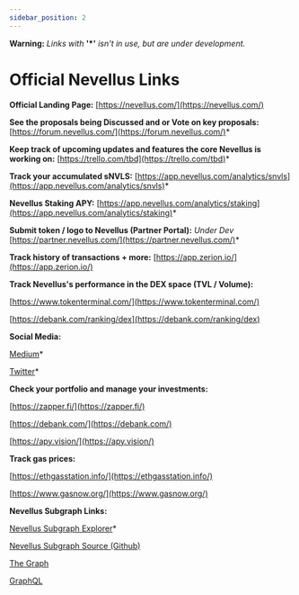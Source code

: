 ```yaml
---
sidebar_position: 2
---
```


**Warning:** _Links with_ **'*'** _isn't in use, but are under development._

# Official Nevellus Links

**Official Landing Page:** [https://nevellus.com/](https://nevellus.com/)

**See the proposals being Discussed and or Vote on key proposals:** [https://forum.nevellus.com/](https://forum.nevellus.com/)*

**Keep track of upcoming updates and features the core Nevellus is working on:** [https://trello.com/tbd](https://trello.com/tbd)*

**Track your accumulated sNVLS:** [https://app.nevellus.com/analytics/snvls](https://app.nevellus.com/analytics/snvls)*

**Nevellus Staking APY:** [https://app.nevellus.com/analytics/staking](https://app.nevellus.com/analytics/staking)*

**Submit token / logo to Nevellus (Partner Portal):** _Under Dev_ [https://partner.nevellus.com/](https://partner.nevellus.com/)*

**Track history of transactions + more:** [https://app.zerion.io/](https://app.zerion.io/)

**Track Nevellus's performance in the DEX space (TVL / Volume):**

[https://www.tokenterminal.com/](https://www.tokenterminal.com/)

[https://debank.com/ranking/dex](https://debank.com/ranking/dex)

**Social Media:**

[Medium](https://medium.com/nevellus)*

[Twitter](https://twitter.com/NevellusDex)*

**Check your portfolio and manage your investments:**

[https://zapper.fi/](https://zapper.fi/)

[https://debank.com/](https://debank.com/)

[https://apy.vision/](https://apy.vision/)

**Track gas prices:**

[https://ethgasstation.info/](https://ethgasstation.info/)

[https://www.gasnow.org/](https://www.gasnow.org/)

**Nevellus Subgraph Links:**

[Nevellus Subgraph Explorer](https://thegraph.com/hosted-service/subgraph/fernandocfjr/exchange)*

[Nevellus Subgraph Source (Github)](https://github.com/nevellusdex/)

[The Graph](https://thegraph.com/docs/en/)

[GraphQL](https://graphql.org/learn/)
